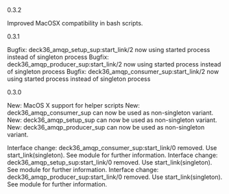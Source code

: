0.3.2

Improved MacOSX compatibility in bash scripts.

0.3.1

Bugfix: deck36_amqp_setup_sup:start_link/2 now using started process instead of singleton process
Bugfix: deck36_amqp_producer_sup:start_link/2 now using started process instead of singleton process
Bugfix: deck36_amqp_consumer_sup:start_link/2 now using started process instead of singleton process

0.3.0

New: MacOS X support for helper scripts
New: deck36_amqp_consumer_sup can now be used as non-singleton variant.
New: deck36_amqp_setup_sup can now be used as non-singleton variant.
New: deck36_amqp_producer_sup can now be used as non-singleton variant.

Interface change: deck36_amqp_consumer_sup:start_link/0 removed. Use start_link(singleton). See module for further information. 
Interface change: deck36_amqp_setup_sup:start_link/0 removed. Use start_link(singleton). See module for further information. 
Interface change: deck36_amqp_producer_sup:start_link/0 removed. Use start_link(singleton). See module for further information. 

